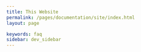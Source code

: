 ```yaml
---
title: This Website
permalink: /pages/documentation/site/index.html
layout: page

keywords: faq
sidebar: dev_sidebar
---
```



